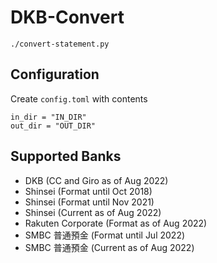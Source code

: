 # DKB-Convert

```
./convert-statement.py
```

## Configuration

Create `config.toml` with contents

```
in_dir = "IN_DIR"
out_dir = "OUT_DIR"
```

## Supported Banks

- DKB (CC and Giro as of Aug 2022)
- Shinsei (Format until Oct 2018)
- Shinsei (Format until Nov 2021)
- Shinsei (Current as of Aug 2022)
- Rakuten Corporate (Format as of Aug 2022)
- SMBC 普通預金 (Format until Jul 2022)
- SMBC 普通預金 (Current as of Aug 2022)
